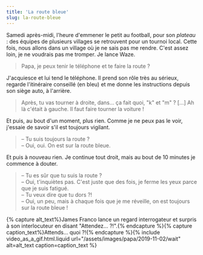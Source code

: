 ```yaml
---
title: 'La route bleue'
slug: la-route-bleue
---
```


Samedi après-midi, l'heure d'emmener le petit au football, pour son _plateau_ :
des équipes de plusieurs villages se retrouvent pour un tournoi local. Cette
fois, nous allons dans un village où je ne sais pas me rendre. C'est assez loin,
je ne voudrais pas me tromper. Je lance Waze.

> Papa, je peux tenir le téléphone et te faire la route ?

J'acquiesce et lui tend le téléphone. Il prend son rôle très au sérieux, regarde
l'itinéraire conseillé (en bleu) et me donne les instructions depuis son siège
auto, à l'arrière.

> Après, tu vas tourner à droite, dans… ça fait quoi, "k" et "m" ? […] Ah là
> c'était à gauche. Il faut faire tourner la voiture !

Et puis, au bout d'un moment, plus rien. Comme je ne peux pas le voir, j'essaie
de savoir s'il est toujours vigilant.

> – Tu suis toujours la route ?  
> – Oui, oui. On est sur la route bleue.

Et puis à nouveau rien. Je continue tout droit, mais au bout de 10 minutes je
commence à douter.

> – Tu es sûr que tu suis la route ?  
> – Oui, t'inquiètes pas. C'est juste que des fois, je ferme les yeux parce que
> je suis fatigué.  
> – Tu veux dire que tu dors ?!  
> – Oui, un peu, mais à chaque fois que je me réveille, on est toujours sur la
> route bleue !

{% capture alt_text%}James Franco lance un regard interrogateur et surpris à son
interlocuteur en disant
"Attendez… ?!".{% endcapture %}{% capture caption_text%}Attends…
quoi ?!{% endcapture %}{% include video_as_a_gif.html.liquid
url="/assets/images/papa/2019-11-02/wait"
alt=alt_text
caption=caption_text
%}
